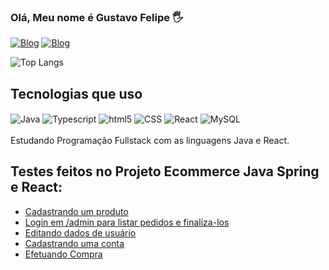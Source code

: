 ### Olá, Meu nome é Gustavo Felipe 🖐️
[![Blog](https://img.shields.io/badge/YouTube-FF0000?style=for-the-badge&logo=youtube&logoColor=white)](https://www.youtube.com/@Gustav0Felipe)
[![Blog](https://img.shields.io/badge/LinkedIn-0077B5?style=for-the-badge&logo=linkedin&logoColor=white)](https://www.linkedin.com/in/gustavo-felipe-32bbb925b)

![Top Langs](https://github-readme-stats.vercel.app/api/top-langs/?username=Gustav0Felipe&hide_progress=false)

## Tecnologias que uso
<div style="display: inline_block">
    <img align="center" alt="Java" src="https://img.shields.io/badge/Java-ED8B00?style=for-the-badge&logo=openjdk&logoColor=white"/>
    <img align="center" alt="Typescript" src="https://img.shields.io/badge/TypeScript-007ACC?style=for-the-badge&logo=typescript&logoColor=white"/>
    <img align="center" alt="html5" src="https://img.shields.io/badge/HTML5-E34F26?style=for-the-badge&logo=html5&logoColor=white"/>
    <img align="center" alt="CSS" src="https://img.shields.io/badge/CSS3-1572B6?style=for-the-badge&logo=css3&logoColor=white"/>
    <img align="center" alt="React" src="https://img.shields.io/badge/React-20232A?style=for-the-badge&logo=react&logoColor=61DAFB"/>
    <img align="center" alt="MySQL" src="https://img.shields.io/badge/MySQL-00000F?style=for-the-badge&logo=mysql&logoColor=white"/>
</div>
<br/>
Estudando Programação Fullstack com as linguagens Java e React.

## Testes feitos no Projeto Ecommerce Java Spring e React:
- [Cadastrando um produto](https://youtube.com/shorts/6XTiIwtI5HU?si=RaAVKVPirOr4QPNj)<br/>
- [Login em /admin para listar pedidos e finaliza-los](https://youtube.com/shorts/RXqc018YiBY?si=XBjEqTdmkgXAUYUF)<br/>
- [Editando dados de usuário](https://youtube.com/shorts/XOU5eJEGpQ0?si=sFI52oQ-NZEh3k-o)<br/>
- [Cadastrando uma conta](https://youtube.com/shorts/wle2WkDqmH0?si=9yqsGr5xmFQdNJs2)<br/>
- [Efetuando Compra](https://youtube.com/shorts/G7SVrrwB88s?si=3bBh7G-w5E-eMR8z)<br/>


